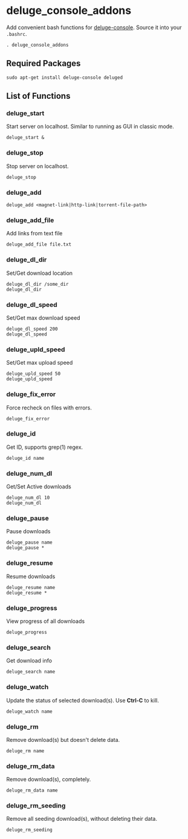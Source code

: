 # deluge_console_addons

Add convenient bash functions for [deluge-console](http://deluge-torrent.org). Source it
into your ```.bashrc```.

```. deluge_console_addons```

## Required Packages
```
sudo apt-get install deluge-console deluged
```

## List of Functions 
### deluge_start
Start server on localhost. Similar to running as GUI in classic mode.

```deluge_start &```

### deluge_stop 
Stop server on localhost. 

```deluge_stop```

### deluge_add 

```deluge_add <magnet-link|http-link|torrent-file-path>``` 

### deluge_add_file 
Add links from text file

```deluge_add_file file.txt``` 

### deluge_dl_dir 
Set/Get download location

```
deluge_dl_dir /some_dir
deluge_dl_dir
```

### deluge_dl_speed
Set/Get max download speed

```
deluge_dl_speed 200
deluge_dl_speed
```

### deluge_upld_speed
Set/Get max upload speed

```
deluge_upld_speed 50
deluge_upld_speed
```

### deluge_fix_error
Force recheck on files with errors.

```deluge_fix_error```
 
### deluge_id
Get ID, supports grep(1) regex. 

```deluge_id name```

### deluge_num_dl
Get/Set Active downloads

```
deluge_num_dl 10
deluge_num_dl
```

### deluge_pause
Pause downloads

```
deluge_pause name
deluge_pause *
```

### deluge_resume
Resume downloads

```
deluge_resume name
deluge_resume *
```

### deluge_progress
View progress of all downloads

```deluge_progress```

### deluge_search
Get download info

```deluge_search name```

### deluge_watch
Update the status of selected download(s). Use **Ctrl-C** to kill. 

```deluge_watch name```

### deluge_rm
Remove download(s) but doesn't delete data.

```deluge_rm name```

### deluge_rm_data
Remove download(s), completely.

```deluge_rm_data name```

### deluge_rm_seeding
Remove all seeding download(s), without deleting their data.

```deluge_rm_seeding```







